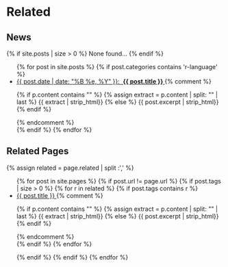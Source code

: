 # Related

## News
{% if site.posts | size > 0 %}
None found...
{% endif %}

<ul>
{% for post in site.posts %}
  {% if post.categories contains 'r-language' %}

<li>
<a href="{{ post.url }}"><time>{{ post.date | date: "%B %e, %Y" }}</time>: &nbsp;<b>{{ post.title }} </b></a>
{% comment %}
<p>
    {% if p.content contains "<!--content-->" %}
        {% assign extract = p.content | split: "<!--content-->" | last  %}
        {{ extract | strip_html}}
    {% else %}
        {{ post.excerpt | strip_html}}
    {% endif %}
</p>
{% endcomment %}
</li>
 {% endif %}
 {% endfor %}
 
</ul>

## Related Pages

{% assign related =  page.related | split :','  %}

<ul>
{% for post in  site.pages  %}
{% if post.url != page.url %}
{% if post.tags | size > 0 %}
  {% for r in related %}
   {% if post.tags contains r %}
<li>
<a href="{{ post.url }}">{{ post.title }} </a>
{% comment %}
<p>
    {% if p.content contains "<!--content-->" %}
        {% assign extract = p.content | split: "<!--content-->" | last  %}
        {{ extract | strip_html}}
    {% else %}
        {{ post.excerpt | strip_html}}
    {% endif %}
</p>
{% endcomment %}
</li>
   {% endif %}
   {% endfor %}

{% endif %}
{% endif %}
{% endfor %}

</ul>
